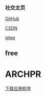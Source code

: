 ### 社交主页
  [GitHub](https://github.com/ACodeHX)
  
  [CSDN](https://blog.csdn.net/White_shy?spm=1000.2115.3001.5343)
  
  [gitee](https://gitee.com/ACodeHX)
  
## free  

# ARCHPR

[下载应用程序](https://github.com/ACodeHX/free/releases/tag/free)
